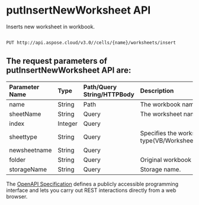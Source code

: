 # **putInsertNewWorksheet API**

Inserts new worksheet in workbook. 

```bash

PUT http://api.aspose.cloud/v3.0//cells/{name}/worksheets/insert

```

## The request parameters of **putInsertNewWorksheet** API are: 

| Parameter Name | Type | Path/Query String/HTTPBody | Description | 
| :- | :- | :- |:- | 
|name|String|Path|The workbook name.|
|sheetName|String|Query|The worksheet name.|
|index|Integer|Query||
|sheettype|String|Query|Specifies the worksheet type(VB/Worksheet/Chart/BIFF4Macro/InternationalMacro/Other/Dialog).|
|newsheetname|String|Query||
|folder|String|Query|Original workbook folder.|
|storageName|String|Query|Storage name.|


The [OpenAPI Specification](https://reference.aspose.cloud/cells/#/WorksheetsController/PutInsertNewWorksheet) defines a publicly accessible programming interface and lets you carry out REST interactions directly from a web browser.
